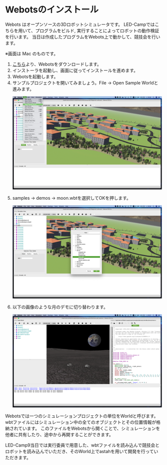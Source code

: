 # Webotsのインストール
Webots はオープンソースの3Dロボットシミュレータです。 LED-Campではこちらを用いて、プログラムをビルド, 実行することによってロボットの動作検証を行います。
当日は作成したプログラムをWebots上で動かして、競技会を行います。

※画面は Mac のものです。

1. [こちら](https://cyberbotics.com/)より、Webotsをダウンロードします。
2. インストーラを起動し、画面に従ってインストールを進めます。
3. Webotsを起動します。
4. サンプルプロジェクトを開いてみましょう。File -> Open Sample Worldと進みます。
    <p><img src="./imgs/sample_world0.png"/></p>
5. samples -> demos -> moon.wbtを選択してOKを押します。
    <p><img src="./imgs/sample_world1.png"/></p>
6. 以下の画像のような月のデモに切り替わります。
    <p><img src="./imgs/sample_world2.png"/></p>


Webotsでは一つのシミュレーションプロジェクトの単位をWorldと呼びます。
wbtファイルにはシミュレーション中の全てのオブジェクトとその位置情報が格納されています。
このファイルをWebotsから開くことで、シミュレーションを他者に共有したり、途中から再開することができます。

LED-Camp9当日では実行委員で用意した、wbtファイルを読み込んで競技会とロボットを読み込んでいただき、そのWorld上でastahを用いて開発を行っていただきます。
